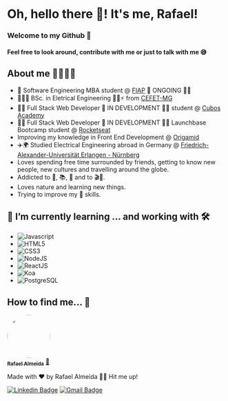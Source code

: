 # Oh, hello there 👋! It's me, Rafael!
### Welcome to my Github 🥰
#### Feel free to look around, contribute with me or just to talk with me 😅

<!--
**alsantosrafael/alsantosrafael** is a ✨ _special_ ✨ repository because its `README.md` (this file) appears on your GitHub profile.

Here are some ideas to get you started:

- 🔭 I’m currently working on ...
- 🌱 I’m currently learning ...
- 👯 I’m looking to collaborate on ...
- 🤔 I’m looking for help with ...
- 💬 Ask me about ...
- 📫 How to reach me: ...
- 😄 Pronouns: ...
- ⚡ Fun fact: ...
-->
## About me 👨🏻‍💼🦅
- 📜 Software Engineering MBA student @ <a href="https://www.fiap.com.br/">FIAP</a> 🚧 ONGOING 🚀🚧
- 👨🏻‍🎓 BSc. in Eletrical Engineering 👷🏻⚡ from <a href="https://www.cefetmg.br/">CEFET-MG</a>
- 👨‍💻 Full Stack Web Developer 🚧 IN DEVELOPMENT 🚀🚧 student @ <a href="https://www.cubos.academy/">Cubos Academy</a>
- 👨‍💻 Full Stack Web Developer 🚧 IN DEVELOPMENT 🚀🚧 Launchbase Bootcamp student @ <a href="https://rocketseat.com.br/">Rocketseat</a>
- Improving my knowledge in Front End Development @ <a href="https://www.origamid.com/">Origamid</a>
- ✈️🌍 Studied Electrical Engineering abroad in Germany @ <a href="https://www.fau.eu/">Friedrich-Alexander-Universität Erlangen - Nürnberg</a>
- Loves spending free time surrounded by friends, getting to know new people, new cultures and travelling around the globe.
- Addicted to 🚴, 📚, 🎼 and to 🎬🍿.
- Loves nature and learning new things.
- Trying to improve my 📸 skills.

## 🌱 I’m currently learning ... and working with 🛠️
 - ![Javascript](https://img.shields.io/static/v1?label=&message=Javascript&color=orange)
 - ![HTML5](https://img.shields.io/static/v1?label=&message=HTML5&color=red) 
 - ![CSS3](https://img.shields.io/static/v1?label=&message=CSS3&color=blue)
 - ![NodeJS](https://img.shields.io/static/v1?label=&message=NodeJS&color=brightgreen)
 - ![ReactJS](https://img.shields.io/badge/-ReactJS-ff69b4)
 - ![Koa](https://img.shields.io/badge/-Koa-blueviolet)
 - ![PostgreSQL](https://img.shields.io/static/v1?label=&message=PostgreSQL&color=blue)
 
## How to find me... 🎯

<a href="https://github.com/alsantosrafael/">
 <img style="border-radius: 50%;" src="https://avatars1.githubusercontent.com/u/60659321?s=460&u=f7b85d61e01a491287fce14c7e9bc0ee74475cc8&v=4" width="100px;" alt=""/>
 <br />
 <sub><b>Rafael Almeida</b></sub></a> <a href="https://github.com/alsantosrafael" title="Github">🚀</a>


Made with ❤️ by Rafael Almeida 👋🏽 Hit me up!

 [![Linkedin Badge](https://img.shields.io/badge/-Rafael-blue?style=flat-square&logo=Linkedin&logoColor=white&link=https://www.linkedin.com/in/rafaalms/)](https://www.linkedin.com/in/rafaalms/) 
[![Gmail Badge](https://img.shields.io/badge/-rafael.profeng@gmail.com-c14438?style=flat-square&logo=Gmail&logoColor=white&link=mailto:rafael.profeng@gmail.com)](mailto:rafael.profeng@gmail.com)
